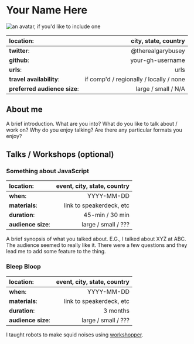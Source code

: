 # Your Name Here

![an avatar, if you'd like to include one](https://1.gravatar.com/avatar/8310c4341b623f781babb080cd2c5d4f?r=x&s=200)

| **location**: | city, state, country |
|:--------------|---------------------:|
| **twitter**:  | @therealgarybusey    |
| **github**:   | your-gh-username     |
| **urls**:     | urls                 |
| **travel availability**: | if comp'd / regionally / locally / none |
| **preferred audience size**: | large / small / N/A |

## About me

A brief introduction. What are you into? What do you like to talk about / work on?
Why do you enjoy talking? Are there any particular formats you enjoy?

## Talks / Workshops (optional)

### Something about JavaScript

| **location**: | event, city, state, country |
|:--------------|----------------------------:|
| **when**:     | YYYY-MM-DD                  |
| **materials**:   | link to speakerdeck, etc |
| **duration**:   | 45-min / 30 min |
| **audience size**: | large / small / ??? |

A brief synopsis of what you talked about. E.G., I talked about XYZ at ABC. 
The audience seemed to really like it. There were a few questions and they
lead me to add some feature to the thing.

### Bleep Bloop

| **location**: | event, city, state, country |
|:--------------|----------------------------:|
| **when**:     | YYYY-MM-DD                  |
| **materials**:   | link to speakerdeck, etc |
| **duration**:   | 3 months |
| **audience size**: | large / small / ??? |

I taught robots to make squid noises using [workshopper](http://npm.im/workshopper).
